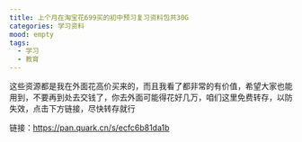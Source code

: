 ```yaml
---
title: 上个月在淘宝花699买的初中预习复习资料包共30G
categories: 学习资料
mood: empty
tags:
  - 学习
  - 教育
---
```





这些资源都是我在外面花高价买来的，而且我看了都非常的有价值，希望大家也能用到，不要再到处去交钱了，你去外面可能得花好几万，咱们这里免费转存，以防失效，点击下方链接，尽快转存就行




链接：https://pan.quark.cn/s/ecfc6b81da1b















